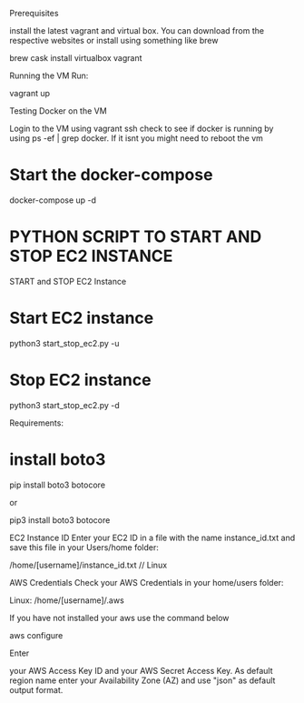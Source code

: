 Prerequisites

install the latest vagrant and virtual box. You can download from the respective websites or install using something like brew

brew cask install virtualbox vagrant

Running the VM
Run:

vagrant up

Testing Docker on the VM

Login to the VM using vagrant ssh
check to see if docker is running by using ps -ef | grep docker. If it isnt you might need to reboot the vm


# Start the docker-compose 
docker-compose up -d

# PYTHON SCRIPT TO START AND STOP EC2 INSTANCE
START and STOP EC2 Instance

# Start EC2 instance
python3 start_stop_ec2.py -u

# Stop EC2 instance
python3 start_stop_ec2.py -d

Requirements:
# install boto3

pip install boto3 botocore

or 

pip3 install boto3 botocore

EC2 Instance ID
Enter your EC2 ID in a file with the name instance_id.txt and save this file in your Users/home folder:

/home/[username]/instance_id.txt // Linux

AWS Credentials
Check your AWS Credentials in your home/users folder:

Linux:
/home/[username]/.aws

If you have not installed your aws use the command below

aws configure

Enter

your AWS Access Key ID and
your AWS Secret Access Key.
As default region name enter your Availability Zone (AZ) and
use "json" as default output format.